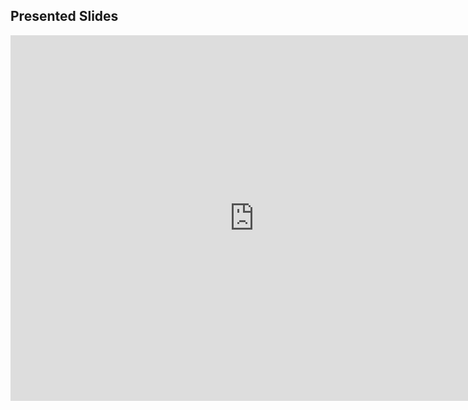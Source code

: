 <!-- ![Bullseye](images/6384294717_5047a35d48_b.jpg ':class=banner-image')

# How to make more strategic design decisions?

## Summaries and Questions  
[May 23rd Class One-minute Summaries](https://sso.canvaslms.com/courses/1924881/assignments/14377744)
-->

## Presented Slides  
<div class="video-container-16by9"><iframe src="https://docs.google.com/presentation/d/e/2PACX-1vRnnRFelgw1ksq_p8Eryg3dnyLCRRLPf5fBgdwdv9p-tCIwcxqWvzDGrGbjxGHL7HqEJVpmV26ntk3a/embed?start=false&loop=false&delayms=3000" frameborder="0" width=780" height="585" allowfullscreen="true" mozallowfullscreen="true" webkitallowfullscreen="true"></iframe></div>

<!--
## Supplemental Materials  
<div class="video-container-4by3"><iframe width="780" height="585" src="https://www.youtube.com/embed/a40QYgO-_aM" frameborder="0" allow="accelerometer; autoplay; encrypted-media; gyroscope; picture-in-picture" allowfullscreen></iframe></div>

## Assignments
[Journey Map](https://sso.canvaslms.com/courses/1924881/assignments/14377756)  

## Required Reading  
<a class="embedly-card" data-card-controls="0" data-card-align="left" href="https://www.aytech.ca/blog/user-journey-map/">What is a User Journey Map?</a> -->
